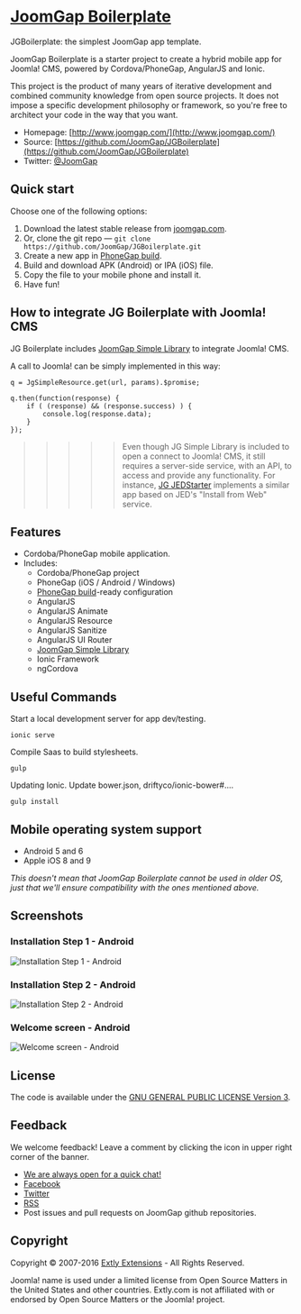 # [JoomGap Boilerplate](http://www.joomgap.com/)

JGBoilerplate: the simplest JoomGap app template.

JoomGap Boilerplate is a starter project to create a hybrid mobile app for Joomla! CMS, powered by Cordova/PhoneGap, AngularJS and Ionic.

This project is the product of many years of iterative development and
combined community knowledge from open source projects. It does not impose a specific development
philosophy or framework, so you're free to architect your code in the
way that you want.

* Homepage: [http://www.joomgap.com/](http://www.joomgap.com/)
* Source: [https://github.com/JoomGap/JGBoilerplate](https://github.com/JoomGap/JGBoilerplate)
* Twitter: [@JoomGap](https://twitter.com/JoomGap)

## Quick start

Choose one of the following options:

1. Download the latest stable release from
   [joomgap.com](http://www.joomgap.com/joomgap-boilerplate.html).
2. Or, clone the git repo — `git clone
   https://github.com/JoomGap/JGBoilerplate.git`
3. Create a new app in [PhoneGap build](https://build.phonegap.com).
4. Build and download APK (Android) or IPA (iOS) file.
5. Copy the file to your mobile phone and install it.
6. Have fun!

## How to integrate JG Boilerplate with Joomla! CMS

JG Boilerplate includes [JoomGap Simple Library](https://github.com/JoomGap/JGSimple) to integrate Joomla! CMS.

A call to Joomla! can be simply implemented in this way:

    q = JgSimpleResource.get(url, params).$promise;

    q.then(function(response) {
        if ( (response) && (response.success) ) {
            console.log(response.data);
        }
    });

>>>>> Even though JG Simple Library is included to open a connect to Joomla! CMS, it still requires a server-side service, with an API, to access and provide any functionality. For instance, [JG JEDStarter](http://www.joomgap.com/docs/basics/jedstarter) implements a similar app based on JED's "Install from Web" service.

## Features

* Cordoba/PhoneGap mobile application.
* Includes:
  * Cordoba/PhoneGap project
  * PhoneGap (iOS / Android / Windows)
  * [PhoneGap build](https://build.phonegap.com)-ready configuration
  * AngularJS
  * AngularJS Animate
  * AngularJS Resource
  * AngularJS Sanitize
  * AngularJS UI Router
  * [JoomGap Simple Library](https://github.com/JoomGap/JGSimple)
  * Ionic Framework
  * ngCordova

## Useful Commands

Start a local development server for app dev/testing.

	ionic serve	
	
Compile Saas to build stylesheets.

	gulp
	
Updating Ionic. Update bower.json, driftyco/ionic-bower#....

	gulp install

## Mobile operating system support

* Android 5 and 6
* Apple iOS 8 and 9

*This doesn't mean that JoomGap Boilerplate cannot be used in older OS,
just that we'll ensure compatibility with the ones mentioned above.*

## Screenshots

### Installation Step 1 - Android

![Installation Step 1 - Android](http://cdn.joomgap.com/images/JGBoilerplate/JGBoilerplate-1-install.jpg)

### Installation Step 2 - Android

![Installation Step 2 - Android](http://cdn.joomgap.com/images/JGBoilerplate/JGBoilerplate-2-install.jpg)

### Welcome screen - Android

![Welcome screen - Android](http://cdn.joomgap.com/images/JGBoilerplate/JGBoilerplate-3-start.jpg)

## License

The code is available under the [GNU GENERAL PUBLIC LICENSE Version 3](LICENSE).

## Feedback

We welcome feedback! Leave a comment by clicking the icon in upper right corner of the banner.

* [We are always open for a quick chat!](http://www.joomgap.com/more/contact-us.html)
* [Facebook](https://twitter.com/joomgap)
* [Twitter](https://www.facebook.com/joomgap)
* [RSS](http://www.joomgap.com/more/blog.feed?type=rss)
* Post issues and pull requests on JoomGap github repositories.

## Copyright

Copyright © 2007-2016 [Extly Extensions](http://www.extly.com/) - All Rights Reserved.

Joomla! name is used under a limited license from Open Source Matters in the United States and other countries. Extly.com is not affiliated with or endorsed by Open Source Matters or the Joomla! project.
